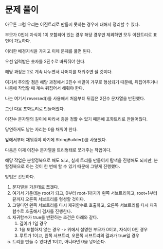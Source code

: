 # 문제 풀이
아무튼 그럼 우리는 이진트리로 만들지 못하는 경우에 대해서 정리할 수 있다.

부모가 0인데 자식이 1이 포함되어 있는 경우
해당 경우만 제외하면 모두 이진트리로 표현이 가능하다.



이러한 배경지식을 가지고 이제 문제를 풀면 된다.



우선 입력받은 숫자를 2진수로 바꿔줘야 한다.

해당 과정은 2로 계속 나누면서 나머지를 채워주면 될 것이다.

여기서 주의할 점은 해당 과정에서 2진수 배열이 거꾸로 형성되기 때문에, 뒤집어주거나 나중에 작업할 때 계속 뒤집어서 해줘야 한다.

나는 여기서 reversed()를 사용해서 처음부터 뒤집은 2진수 문자열을 반환했다.

그런 다음 포화트리로 만들어줬다.

이진수 문자열의 길이에 따라서 층을 정할 수 있기 때문에 포화트리로 만들어줬다.

당연하게도 남는 자리는 0을 채워야 한다.

앞에서부터 채워줘야 하기에 StringBuilder()를 사용했다.



다음은 이제 이진수 문자열을 트리형태로 쪼개주는 작업이다.

해당 작업은 분할정복으로 해도 되고, 실제 트리를 만들어서 탐색을 진행해도 되지만, 분할정복으로 하는 것이 한 번에 할 수 있기 때문에 그렇게 진행했다.

방법은 간단하다.

1. 문자열을 가운데로 쪼갠다.
2. 여기서 가운데는 root가 되고, 0부터 root-1까지가 왼쪽 서브트리이고, root+1부터 끝까지 오른쪽 서브트리를 형성할 것이다.
3. 그렇다면 왼쪽 서브트리를 다시 재귀함수로 호출하고, 오른쪽 서브트리를 다시 재귀 함수로 호출해서 검사를 진행한다.
4. 재귀함수가 true를 반환하는 조건은 아래와 같다.
   1. 길이가 1일 경우
   2. 1을 포함하지 않는 경우 -> 위에서 설명한 부모가 0이고, 자식이 0인 경우
   3. 루트가 1이고, 왼쪽 서브트리, 오른쪽 서브트리의 결과가 true일 경우
5. 트리를 만들 수 있다면 1이고, 아니라면 0을 넣어준다.